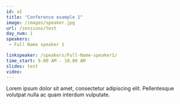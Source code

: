 ```yaml
---
id: a1
title: "Conference example 1"
image: /images/speaker.jpg
url: /sessions/test
day_num: 1
speakers:
 - Full Name speaker 1

linkspeaker: /speakers/Full-Name-speaker1/
time_start: 9.00 AM - 10.00 AM
slides: test
video: 
---
```


Lorem ipsum dolor sit amet, consectetur adipiscing elit. Pellentesque volutpat nulla ac quam interdum vulputate. 

